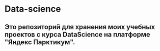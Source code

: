 # Data-science
## Это репозиторий для хранения моих учебных проектов с курса DataScience на платформе "Яндекс Парктикум".
